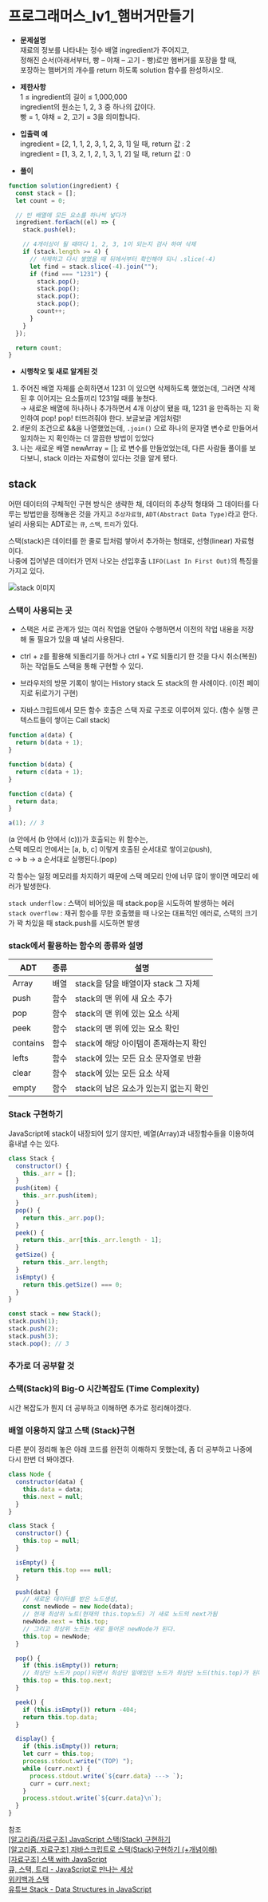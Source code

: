 # 프로그래머스_lv1_햄버거만들기

- **문제설명** <br/>
  재료의 정보를 나타내는 정수 배열 ingredient가 주어지고, <br/>
  정해진 순서(아래서부터, 빵 – 야채 – 고기 - 빵)로만 햄버거를 포장을 할 때,<br/>
  포장하는 햄버거의 개수를 return 하도록 solution 함수를 완성하시오.

- **제한사항** <br/>
  1 ≤ ingredient의 길이 ≤ 1,000,000 <br/>
  ingredient의 원소는 1, 2, 3 중 하나의 값이다. <br/>
  빵 = 1, 야채 = 2, 고기 = 3을 의미합니다.

- **입출력 예** <br/>
  ingredient = [2, 1, 1, 2, 3, 1, 2, 3, 1] 일 때, return 값 : 2<br/>
  ingredient = [1, 3, 2, 1, 2, 1, 3, 1, 2] 일 때, return 값 : 0

- **풀이**

```javascript
function solution(ingredient) {
  const stack = [];
  let count = 0;

  // 빈 배열에 모든 요소를 하나씩 넣다가
  ingredient.forEach((el) => {
    stack.push(el);

    // 4개이상이 될 때마다 1, 2, 3, 1이 되는지 검사 하여 삭제
    if (stack.length >= 4) {
      // 삭제하고 다시 쌓였을 때 뒤에서부터 확인해야 되니 .slice(-4)
      let find = stack.slice(-4).join("");
      if (find === "1231") {
        stack.pop();
        stack.pop();
        stack.pop();
        stack.pop();
        count++;
      }
    }
  });

  return count;
}
```

- **시행착오 및 새로 알게된 것**<br/>
 1. 주어진 배열 자체를 순회하면서 1231 이 있으면 삭제하도록 했었는데, 그러면 삭제 된 후 이어지는 요소들끼리 1231일 때를 놓쳤다. <br/>
  → 새로운 배열에 하나하나 추가하면서 4개 이상이 됐을 때, 1231 을 만족하는 지 확인하여 pop! pop! 터뜨려줘야 한다. 보글보글 게임처럼! <br/>
 2. if문의 조건으로 &&을 나열했었는데, `.join()` 으로 하나의 문자열 변수로 만들어서 일치하는 지 확인하는 더 깔끔한 방법이 있었다 <br/>
 3. 나는 새로운 배열 newArray = []; 로 변수를 만들었었는데, 다른 사람들 풀이를 보다보니, stack 이라는 자료형이 있다는 것을 알게 됐다. 

## **stack**

어떤 데이터의 구체적인 구현 방식은 생략한 채, 데이터의 추상적 형태와 그 데이터를 다루는 방법만을 정해놓은 것을 가지고 `추상자료형`, `ADT(Abstract Data Type)`라고 한다.
널리 사용되는 ADT로는 `큐`, `스택`, `트리`가 있다.

스택(stack)은 데이터를 한 줄로 탑처럼 쌓아서 추가하는 형태로, 선형(linear) 자료형이다.<br/>
나중에 집어넣은 데이터가 먼저 나오는 선입후출 `LIFO(Last In First Out)`의 특징을 가지고 있다.

![stack 이미지](https://upload.wikimedia.org/wikipedia/commons/thumb/2/29/Data_stack.svg/600px-Data_stack.svg.png)

### **스택이 사용되는 곳**

- 스택은 서로 관계가 있는 여러 작업을 연달아 수행하면서 이전의 작업 내용을 저장해 둘 필요가 있을 때 널리 사용된다.

- ctrl + z를 활용해 되돌리기를 하거나 ctrl + Y로 되돌리기 한 것을 다시 취소(복원)하는 작업들도 스택을 통해 구현할 수 있다.

- 브라우저의 방문 기록이 쌓이는 History stack 도 stack의 한 사례이다. (이전 페이지로 뒤로가기 구현)

- 자바스크립트에서 모든 함수 호출은 스택 자료 구조로 이루어져 있다.
  (함수 실행 콘텍스트들이 쌓이는 Call stack)

```javascript
function a(data) {
  return b(data + 1);
}

function b(data) {
  return c(data + 1);
}

function c(data) {
  return data;
}

a(1); // 3
```

(a 안에서 (b 안에서 (c)))가 호출되는 위 함수는, <br/>
스택 메모리 안에서는 [a, b, c] 이렇게 호출된 순서대로 쌓이고(push), <br/>
c → b → a 순서대로 실행된다.(pop)

각 함수는 일정 메모리를 차지하기 때문에 스택 메모리 안에 너무 많이 쌓이면 메모리 에러가 발생한다.

`stack underflow` : 스택이 비어있을 때 stack.pop을 시도하여 발생하는 에러 <br/>
`stack overflow` : 재귀 함수를 무한 호출했을 때 나오는 대표적인 에러로, 스택의 크기가 꽉 차있을 때 stack.push를 시도하면 발생

### **stack에서 활용하는 함수의 종류와 설명**

| ADT      | 종류 | 설명                                   |
| -------- | ---- | -------------------------------------- |
| Array    | 배열 | stack을 담을 배열이자 stack 그 자체    |
| push     | 함수 | stack의 맨 위에 새 요소 추가           |
| pop      | 함수 | stack의 맨 위에 있는 요소 삭제         |
| peek     | 함수 | stack의 맨 위에 있는 요소 확인         |
| contains | 함수 | stack에 해당 아이템이 존재하는지 확인  |
| lefts    | 함수 | stack에 있는 모든 요소 문자열로 반환   |
| clear    | 함수 | stack에 있는 모든 요소 삭제            |
| empty    | 함수 | stack의 남은 요소가 있는지 없는지 확인 |

### **Stack 구현하기**

JavaScript에 stack이 내장되어 있기 않지만, 베열(Array)과 내장함수들을 이용하여 흉내낼 수는 있다.

```javascript
class Stack {
  constructor() {
    this._arr = [];
  }
  push(item) {
    this._arr.push(item);
  }
  pop() {
    return this._arr.pop();
  }
  peek() {
    return this._arr[this._arr.length - 1];
  }
  getSize() {
    return this._arr.length;
  }
  isEmpty() {
    return this.getSize() === 0;
  }
}

const stack = new Stack();
stack.push(1);
stack.push(2);
stack.push(3);
stack.pop(); // 3
```

### 추가로 더 공부할 것

### 스택(Stack)의 Big-O 시간복잡도 (Time Complexity)

시간 복잡도가 뭔지 더 공부하고 이해하면 추가로 정리해야겠다.

### 배열 이용하지 않고 스택 (Stack)구현

다른 분이 정리해 놓은 아래 코드를 완전히 이해하지 못했는데, 좀 더 공부하고 나중에 다시 한번 더 봐야겠다.

```javascript
class Node {
  constructor(data) {
    this.data = data;
    this.next = null;
  }
}

class Stack {
  constructor() {
    this.top = null;
  }

  isEmpty() {
    return this.top === null;
  }

  push(data) {
    // 새로운 데이터를 받은 노드생성,
    const newNode = new Node(data);
    // 현재 최상위 노트(현재의 this.top노드) 기 새로 노드의 next가됨
    newNode.next = this.top;
    // 그리고 최상위 노드는 새로 들어온 newNode가 된다.
    this.top = newNode;
  }

  pop() {
    if (this.isEmpty()) return;
    // 최상단 노드가 pop()되면서 최상단 밑에있던 노드가 최상단 노드(this.top)가 된다.
    this.top = this.top.next;
  }

  peek() {
    if (this.isEmpty()) return -404;
    return this.top.data;
  }

  display() {
    if (this.isEmpty()) return;
    let curr = this.top;
    process.stdout.write("(TOP) ");
    while (curr.next) {
      process.stdout.write(`${curr.data} ---> `);
      curr = curr.next;
    }
    process.stdout.write(`${curr.data}\n`);
  }
}
```

참조 <br/>
[[알고리즘/자료구조] JavaScript 스택(Stack) 구현하기](https://velog.io/@kimhyo_0218/JavaScript-스택Stack-구현하기)<br/>
[[알고리즘, 자료구조] 자바스크립트로 스택(Stack)구현하기 (+개념이해)](https://algoroot.tistory.com/54)<br/>
[[자료구조] 스택 with JavaScript](https://overcome-the-limits.tistory.com/entry/자료구조-스택-with-JavaScript)<br/>
[큐, 스택, 트리 - JavaScript로 만나는 세상](https://helloworldjavascript.net/pages/282-data-structures.html)<br/>
[위키백과 스택](https://ko.wikipedia.org/wiki/스택)<br/>
[유튜브 Stack - Data Structures in JavaScript](https://www.youtube.com/watch?v=-g0lYeoIQEA)
